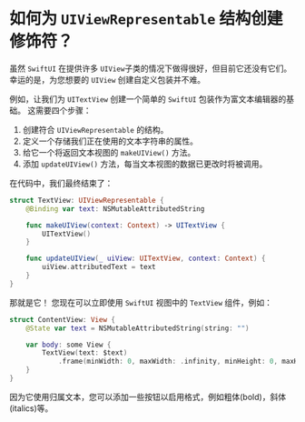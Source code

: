 如何为 `UIViewRepresentable` 结构创建修饰符？
===

虽然 `SwiftUI` 在提供许多 `UIView`子类的情况下做得很好，但目前它还没有它们。 幸运的是，为您想要的 `UIView` 创建自定义包装并不难。

例如，让我们为 `UITextView` 创建一个简单的 `SwiftUI` 包装作为富文本编辑器的基础。 这需要四个步骤：

1. 创建符合 `UIViewRepresentable` 的结构。
2. 定义一个存储我们正在使用的文本字符串的属性。
3. 给它一个将返回文本视图的 `makeUIView()` 方法。
4. 添加 `updateUIView()` 方法，每当文本视图的数据已更改时将被调用。

在代码中，我们最终结束了：

```swift
struct TextView: UIViewRepresentable {
    @Binding var text: NSMutableAttributedString

    func makeUIView(context: Context) -> UITextView {
        UITextView()
    }

    func updateUIView(_ uiView: UITextView, context: Context) {
        uiView.attributedText = text
    }
}
```

那就是它！ 您现在可以立即使用 `SwiftUI` 视图中的 `TextView` 组件，例如：

```swift
struct ContentView: View {
    @State var text = NSMutableAttributedString(string: "")

    var body: some View {
        TextView(text: $text)
            .frame(minWidth: 0, maxWidth: .infinity, minHeight: 0, maxHeight: .infinity)
    }
}
```

因为它使用归属文本，您可以添加一些按钮以启用格式，例如粗体(bold)，斜体(italics)等。